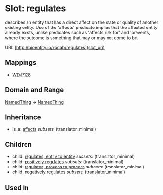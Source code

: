 # Slot: regulates


describes an entity that has a direct affect on the state or quality of another existing entity. Use of the 'affects' predicate implies that the affected entity already exists, unlike predicates such as 'affects risk for' and 'prevents, where the outcome is something that may or may not come to be.

URI: [http://bioentity.io/vocab/regulates](slot_uri)
## Mappings

 * [WD:P128](http://purl.obolibrary.org/obo/WD_P128)
## Domain and Range

[NamedThing](NamedThing.md) -> [NamedThing](NamedThing.md)
## Inheritance

 *  is_a: [affects](affects.md) *subsets*: (translator_minimal)
## Children

 *  child: [regulates, entity to entity](regulates_entity_to_entity.md) *subsets*: (translator_minimal)
 *  child: [positively regulates](positively_regulates.md) *subsets*: (translator_minimal)
 *  child: [regulates, process to process](regulates_process_to_process.md) *subsets*: (translator_minimal)
 *  child: [negatively regulates](negatively_regulates.md) *subsets*: (translator_minimal)
## Used in

